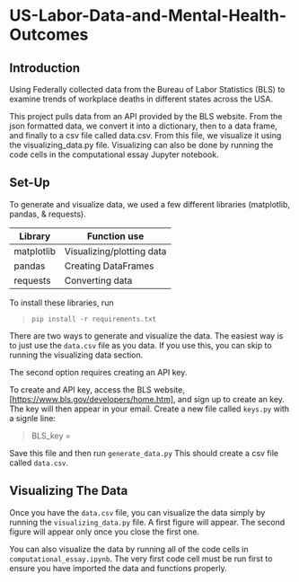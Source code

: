 # US-Labor-Data-and-Mental-Health-Outcomes

## Introduction
Using Federally collected data from the Bureau of Labor Statistics (BLS) to examine trends of workplace deaths in different states across the USA.

This project pulls data from an API provided by the BLS website. From the json formatted data, we convert it into a dictionary, then to a data frame, and finally to a csv file called data.csv. From this file, we visualize it using the visualizing_data.py file. Visualizing can also be done by running the code cells in the computational essay Jupyter notebook.

## Set-Up

To generate and visualize data, we used a few different libraries (matplotlib, pandas, & requests).

| Library     | Function use               |
| ----------- | -------------------------- |
| matplotlib  | Visualizing/plotting data  |
| pandas      | Creating DataFrames        |
| requests    | Converting data            |

To install these libraries, run
>`pip install -r requirements.txt`

There are two ways to generate and visualize the data. The easiest way is to just use the `data.csv` file as you data. If you use this, you can skip to running the visualizing data section.

The second option requires creating an API key.

To create and API key, access the BLS website, [https://www.bls.gov/developers/home.htm], and sign up to create an key. The key will then appear in your email. Create a new file called `keys.py` with a signle line:
> BLS_key = <your-key>

Save this file and then run `generate_data.py` This should create a csv file called `data.csv`.

## Visualizing The Data

Once you have the `data.csv` file, you can visualize the data simply by running the `visualizing_data.py` file. A first figure will appear. The second figure will appear only once you close the first one.

You can also visualize the data by running all of the code cells in `computational_essay.ipynb`. The very first code cell must be run first to ensure you have imported the data and functions properly.